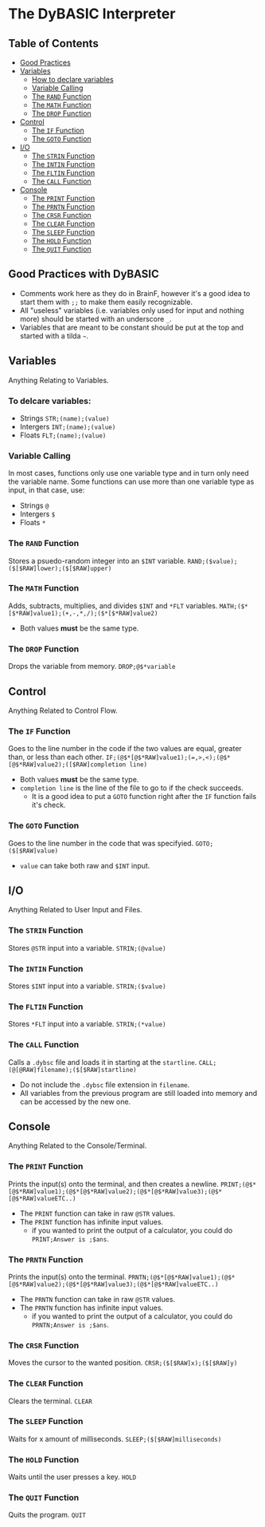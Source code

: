 # The DyBASIC Interpreter

## Table of Contents
* [Good Practices](#good-practices-with-dybasic)
* [Variables](#variables)
    * [How to declare variables](#to-delcare-variables)
    * [Variable Calling](#variable-calling)
    * [The `RAND` Function](#the-rand-function)
    * [The `MATH` Function](#the-math-function)
    * [The `DROP` Function](#the-drop-function)
* [Control](#control)
    * [The `IF` Function](#the-if-function)
    * [The `GOTO` Function](#the-goto-function)
* [I/O](#io)
    * [The `STRIN` Function](#the-strin-function)
    * [The `INTIN` Function](#the-intin-function)
    * [The `FLTIN` Function](#the-fltin-function)
    * [The `CALL` Function](#the-call-function)
* [Console](#console)
    * [The `PRINT` Function](#the-print-function)
    * [The `PRNTN` Function](#the-prntn-function)
    * [The `CRSR` Function](#the-crsr-function)
    * [The `CLEAR` Function](#the-clear-function)
    * [The `SLEEP` Function](#the-sleep-function)
    * [The `HOLD` Function](#the-hold-function)
    * [The `QUIT` Function](#the-quit-function)

## Good Practices with DyBASIC
* Comments work here as they do in BrainF, however it's a good idea to start them with `;;` to make them easily recognizable.
* All "useless" variables (i.e. variables only used for input and nothing more) should be started with an underscore `_`.
* Variables that are meant to be constant should be put at the top and started with a tilda `~`.

## Variables
Anything Relating to Variables.
### To delcare variables:
* Strings `STR;(name);(value)`
* Intergers `INT;(name);(value)`
* Floats `FLT;(name);(value)`
### Variable Calling
In most cases, functions only use one variable type and in turn only need the variable name. Some functions can use more than one variable type as input, in that case, use:
* Strings `@`
* Intergers `$`
* Floats `*`
### The `RAND` Function
Stores a psuedo-random integer into an `$INT` variable.
`RAND;($value);($[$RAW]lower);($[$RAW]upper)`
### The `MATH` Function
Adds, subtracts, multiplies, and divides `$INT` and `*FLT` variables.
`MATH;($*[$*RAW]value1);(+,-,*,/);($*[$*RAW]value2)`
* Both values **must** be the same type.
### The `DROP` Function
Drops the variable from memory.
`DROP;@$*variable`

## Control
Anything Related to Control Flow.
### The `IF` Function
Goes to the line number in the code if the two values are equal, greater than, or less than each other.
`IF;(@$*[@$*RAW]value1);(=,>,<);(@$*[@$*RAW]value2);([$RAW]completion line)`
* Both values **must** be the same type.
* `completion line` is the line of the file to go to if the check succeeds.
  * It is a good idea to put a `GOTO` function right after the `IF` function fails it's check.
### The `GOTO` Function
Goes to the line number in the code that was specifyied.
`GOTO;($[$RAW]value)`
* `value` can take both raw and `$INT` input.

## I/O
Anything Related to User Input and Files.
### The `STRIN` Function
Stores `@STR` input into a variable.
`STRIN;(@value)`
### The `INTIN` Function
Stores `$INT` input into a variable.
`STRIN;($value)`
### The `FLTIN` Function
Stores `*FLT` input into a variable.
`STRIN;(*value)`
### The `CALL` Function
Calls a `.dybsc` file and loads it in starting at the `startline`.
`CALL;(@[@RAW]filename);($[$RAW]startline)`
* Do not include the `.dybsc` file extension in `filename`.
* All variables from the previous program are still loaded into memory and can be accessed by the new one.

## Console
Anything Related to the Console/Terminal.
### The `PRINT` Function
Prints the input(s) onto the terminal, and then creates a newline.
`PRINT;(@$*[@$*RAW]value1);(@$*[@$*RAW]value2);(@$*[@$*RAW]value3);(@$*[@$*RAW]valueETC..)`
* The `PRINT` function can take in raw `@STR` values.
* The `PRINT` function has infinite input values.
   * if you wanted to print the output of a calculator, you could do `PRINT;Answer is ;$ans`.
### The `PRNTN` Function
Prints the input(s) onto the terminal.
`PRNTN;(@$*[@$*RAW]value1);(@$*[@$*RAW]value2);(@$*[@$*RAW]value3);(@$*[@$*RAW]valueETC..)`
* The `PRNTN` function can take in raw `@STR` values.
* The `PRNTN` function has infinite input values.
   * if you wanted to print the output of a calculator, you could do `PRNTN;Answer is ;$ans`.
### The `CRSR` Function
Moves the cursor to the wanted position.
`CRSR;($[$RAW]x);($[$RAW]y)`
### The `CLEAR` Function
Clears the terminal.
`CLEAR`
### The `SLEEP` Function
Waits for x amount of milliseconds.
`SLEEP;($[$RAW]milliseconds)`
### The `HOLD` Function
Waits until the user presses a key.
`HOLD`
### The `QUIT` Function
Quits the program.
`QUIT`
